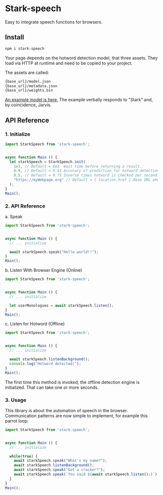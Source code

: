# Stark-speech

Easy to integrate speech functions for browsers.

## Install

```bash
npm i stark-speech

```

Your page depends on the hotword detection model, that three assets.
They load via HTTP at runtime and need to be copied to your project.

The assets are called:

```bash
{base_url}/model.json
{base_url}/metadata.json
{base_url}/weights.bin
```

[An example model is here.](https://github.com/WeWatchWall/stark-speech/tree/main/assets)
The example verbally responds to "Stark" and, by coincidence, Jarvis.

## API Reference

### 1. Initialize

```typescript
import StarkSpeech from 'stark-speech';


async function Main () {
  let starkSpeech = StarkSpeech.init(
    1e3, // Default = 8e2  Wait time before returning a result.
    0.9, // Default = 0.93 Accuracy of prediction for hotword detection.
    0.5, // Default = 0.75 Inverse times hotword is checked per second. 1/0.5 = 2 times/second.
    "https://myWebpage.org" // Default = { location.href } Base URL where the three hotword model is located.
  );
}
Main();
```

### 2. API Reference

a. Speak

```typescript
import StarkSpeech from 'stark-speech';


async function Main () {
  // ... initialize

  await starkSpeech.speak("Hello world!!");
}
Main();
```

b. Listen With Browser Engine (Online)

```typescript
import StarkSpeech from 'stark-speech';


async function Main () {
  // ... initialize

  let userMonologues = await starkSpeech.listen();
}
Main();
```

c. Listen for Hotword (Offline)

```typescript
import StarkSpeech from 'stark-speech';


async function Main () {
  // ... initialize

  await starkSpeech.listenBackground();
  console.log("Hotword detected!");
}
Main();
```

The first time this method is invoked, the offline detection engine is initialized.
That can take one or more seconds.

### 3. Usage

This library is about the automation of speech in the browser.
Communication patterns are now simple to implement, for example this parrot loop:

```typescript
import StarkSpeech from 'stark-speech';


async function Main () {
  // ... initialize

  while(true) {
    await starkSpeech.speak("What's my name?");
    await starkSpeech.listenBackground();
    await starkSpeech.speak("Got a cracker?");
    await starkSpeech.speak(`You said ${await starkSpeech.listen();}`);
  }
}
Main();
```
